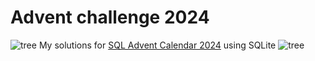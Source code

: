 # Advent challenge 2024

![tree](https://github.com/user-attachments/assets/00ab5337-6836-4afd-98a1-ea7577d5c439) My solutions for [SQL Advent Calendar 2024](https://www.sqlcalendar.com/app/advent-calendar)
using SQLite 
![tree](https://github.com/user-attachments/assets/00ab5337-6836-4afd-98a1-ea7577d5c439)
